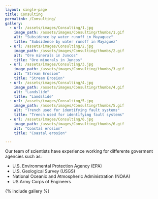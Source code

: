 ```yaml
---
layout: single-page
title: Consulting
permalink: /Consulting/
gallery:
  - url: /assets/images/Consulting/1.jpg
    image_path: /assets/images/Consulting/thumbs/1.gif
    alt: "Subsidence by water runoff in Mayaguez"
    title: "Subsidence by water runoff in Mayaguez"
  - url: /assets/images/Consulting/2.jpg
    image_path: /assets/images/Consulting/thumbs/2.gif
    alt: "Ore minerals in Juncos"
    title: "Ore minerals in Juncos"
  - url: /assets/images/Consulting/3.jpg
    image_path: /assets/images/Consulting/thumbs/3.gif
    alt: "Stream Erosion"
    title: "Stream Erosion"
  - url: /assets/images/Consulting/4.jpg
    image_path: /assets/images/Consulting/thumbs/4.gif
    alt: "Landslide"
    title: "Landslide"
  - url: /assets/images/Consulting/5.jpg
    image_path: /assets/images/Consulting/thumbs/5.gif
    alt: "Trench used for identifying fault systems"
    title: "Trench used for identifying fault systems"
  - url: /assets/images/Consulting/6.jpg
    image_path: /assets/images/Consulting/thumbs/6.gif
    alt: "Coastal erosion"
    title: "Coastal erosion"

---
```

Our team of scientists have experience working for differente goverment agencies such as:
  * U.S. Environmental Protection Agency (EPA)
  * U.S. Geological Survey (USGS)
  * National Oceanic and Atmospheric Administration (NOAA)
  * US Army Corps of Engineers

{% include gallery %}

